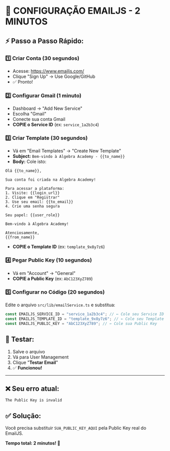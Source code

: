 # 🚀 CONFIGURAÇÃO EMAILJS - 2 MINUTOS

## ⚡ Passo a Passo Rápido:

### 1️⃣ **Criar Conta** (30 segundos)

- Acesse: https://www.emailjs.com/
- Clique "Sign Up" → Use Google/GitHub
- ✅ Pronto!

### 2️⃣ **Configurar Gmail** (1 minuto)

- Dashboard → "Add New Service"
- Escolha "Gmail"
- Conecte sua conta Gmail
- **COPIE o Service ID** (ex: `service_1a2b3c4`)

### 3️⃣ **Criar Template** (30 segundos)

- Vá em "Email Templates" → "Create New Template"
- **Subject:** `Bem-vindo à Algebra Academy - {{to_name}}`
- **Body:** Cole isto:

```
Olá {{to_name}},

Sua conta foi criada na Algebra Academy!

Para acessar a plataforma:
1. Visite: {{login_url}}
2. Clique em "Registrar"
3. Use seu email: {{to_email}}
4. Crie uma senha segura

Seu papel: {{user_role}}

Bem-vindo à Algebra Academy!

Atenciosamente,
{{from_name}}
```

- **COPIE o Template ID** (ex: `template_9x8y7z6`)

### 4️⃣ **Pegar Public Key** (10 segundos)

- Vá em "Account" → "General"
- **COPIE a Public Key** (ex: `AbC123XyZ789`)

### 5️⃣ **Configurar no Código** (20 segundos)

Edite o arquivo `src/lib/emailService.ts` e substitua:

```typescript
const EMAILJS_SERVICE_ID = "service_1a2b3c4"; // ← Cole seu Service ID
const EMAILJS_TEMPLATE_ID = "template_9x8y7z6"; // ← Cole seu Template ID
const EMAILJS_PUBLIC_KEY = "AbC123XyZ789"; // ← Cole sua Public Key
```

## 🎯 **Testar:**

1. Salve o arquivo
2. Vá para User Management
3. Clique "**Testar Email**"
4. ✅ **Funcionou!**

---

## ❌ **Seu erro atual:**

```
The Public Key is invalid
```

## ✅ **Solução:**

Você precisa substituir `SUA_PUBLIC_KEY_AQUI` pela Public Key real do EmailJS.

**Tempo total: 2 minutos! 🚀**
